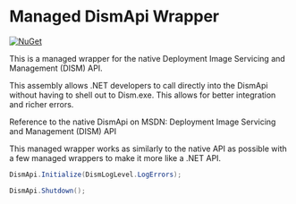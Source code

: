 # Managed DismApi Wrapper

[![NuGet](https://img.shields.io/nuget/v/Microsoft.Dism.svg?maxAge=2592000)]()

This is a managed wrapper for the native Deployment Image Servicing and Management (DISM) API. 

This assembly allows .NET developers to call directly into the DismApi without having to shell out to Dism.exe. This allows for better integration and richer errors. 

Reference to the native DismApi on MSDN: Deployment Image Servicing and Management (DISM) API

This managed wrapper works as similarly to the native API as possible with a few managed wrappers to make it more like a .NET API.



``` C#
DismApi.Initialize(DismLogLevel.LogErrors);

DismApi.Shutdown();
```